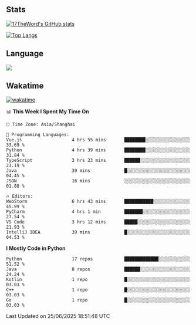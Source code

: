 ## Stats

[![17TheWord's GitHub stats](https://github-readme-stats.vercel.app/api?username=17TheWord&count_private=true&show_icons=true)](https://github.com/anuraghazra/github-readme-stats)

[![Top Langs](https://github-readme-stats.vercel.app/api/top-langs/?username=17TheWord&layout=compact&hide=html)](https://github.com/anuraghazra/github-readme-stats)

## Language

<img align="center" src="https://github-readme-stats-theword.vercel.app/api/wakatime?username=559772f0-9c03-4114-9e11-1b4b8b998e10&layout=compact&theme=dracula&hide_border=true">

## Wakatime

[![wakatime](https://wakatime.com/badge/user/559772f0-9c03-4114-9e11-1b4b8b998e10.svg)](https://wakatime.com/@559772f0-9c03-4114-9e11-1b4b8b998e10)

<!--START_SECTION:waka-->
📊 **This Week I Spent My Time On** 

```text
🕑︎ Time Zone: Asia/Shanghai

💬 Programming Languages: 
Vue.js                   4 hrs 55 mins       ████████░░░░░░░░░░░░░░░░░   33.69 % 
Python                   4 hrs 39 mins       ████████░░░░░░░░░░░░░░░░░   31.84 % 
TypeScript               3 hrs 23 mins       ██████░░░░░░░░░░░░░░░░░░░   23.19 % 
Java                     39 mins             █░░░░░░░░░░░░░░░░░░░░░░░░   04.45 % 
JSON                     16 mins             ░░░░░░░░░░░░░░░░░░░░░░░░░   01.88 % 

🔥 Editors: 
WebStorm                 6 hrs 43 mins       ███████████░░░░░░░░░░░░░░   45.99 % 
PyCharm                  4 hrs 1 min         ███████░░░░░░░░░░░░░░░░░░   27.54 % 
VS Code                  3 hrs 12 mins       █████░░░░░░░░░░░░░░░░░░░░   21.93 % 
IntelliJ IDEA            39 mins             █░░░░░░░░░░░░░░░░░░░░░░░░   04.53 % 
```

**I Mostly Code in Python** 

```text
Python                   17 repos            █████████████░░░░░░░░░░░░   51.52 % 
Java                     8 repos             ██████░░░░░░░░░░░░░░░░░░░   24.24 % 
Kotlin                   1 repo              █░░░░░░░░░░░░░░░░░░░░░░░░   03.03 % 
C++                      1 repo              █░░░░░░░░░░░░░░░░░░░░░░░░   03.03 % 
Go                       1 repo              █░░░░░░░░░░░░░░░░░░░░░░░░   03.03 % 
```




 Last Updated on 25/06/2025 18:51:48 UTC
<!--END_SECTION:waka-->

